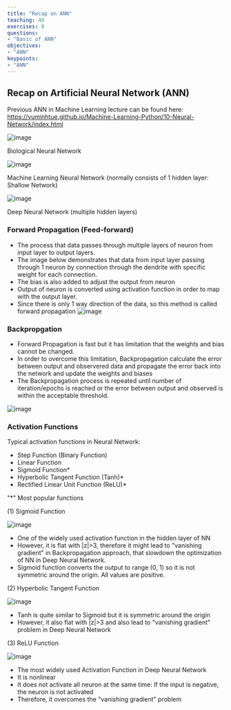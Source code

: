 ```yaml
---
title: "Recap on ANN"
teaching: 40
exercises: 0
questions:
- "Basic of ANN"
objectives:
- "ANN"
keypoints:
- "ANN"
---
```


## Recap on Artificial Neural Network (ANN)
Previous ANN in Machine Learning lecture can be found here: https://vuminhtue.github.io/Machine-Learning-Python/10-Neural-Network/index.html

![image](https://user-images.githubusercontent.com/43855029/114472746-da188c00-9bc0-11eb-913c-9dcd14f872ac.png)

Biological Neural Network

![image](https://user-images.githubusercontent.com/43855029/114472756-dd137c80-9bc0-11eb-863d-7c4d054efa89.png)

Machine Learning Neural Network (normally consists of 1 hidden layer: Shallow Network)

![image](https://user-images.githubusercontent.com/43855029/119180080-cf61da00-ba3d-11eb-9ad4-26c159a470be.png)

Deep Neural Network (multiple hidden layers)

### Forward Propagation (Feed-forward)
- The process that data passes through multiple layers of neuron from input layer to output layers.
- The image below demonstrates that data from input layer passing through 1 neuron by connection through the dendrite with specific weight for each connection. 
- The bias is also added to adjust the output from neuron
- Output of neuron is converted using activation function in order to map with the output layer.
- Since there is only 1 way direction of the data, so this method is called forward propagation
![image](https://user-images.githubusercontent.com/43855029/114472776-e997d500-9bc0-11eb-9f70-450389c912df.png)

### Backpropgation
- Forward Propagation is fast but it has limitation that the weights and bias cannot be changed.
- In order to overcome this limitation, Backpropagation calculate the error between output and observered data and propagate the error back into the network and update the weights and biases
- The Backpropagation process is repeated until number of iteration/epochs is reached or the error between output and observed is within the acceptable threshold.

![image](https://user-images.githubusercontent.com/43855029/119187908-f1605a00-ba47-11eb-8c78-9e459eaadea1.png)


### Activation Functions
Typical activation functions in Neural Network:
- Step Function (Binary Function)
- Linear Function
- Sigmoid Function*
- Hyperbolic Tangent Function (Tanh)*
- Rectified Linear Unit Function (ReLU)*

"*" Most popular functions

(1) Sigmoid Function

![image](https://user-images.githubusercontent.com/43855029/119183889-af80e500-ba42-11eb-923f-8314b3f88734.png)

- One of the widely used activation function in the hidden layer of NN
- However, it is flat with |z|>3, therefore it might lead to "vanishing gradient" in Backpropagation approach, that slowdown the optimization of NN in Deep Neural Network.
- Sigmoid function converts the output to range (0, 1) so it is not symmetric around the origin. All values are positive.

(2) Hyperbolic Tangent Function 

![image](https://user-images.githubusercontent.com/43855029/119186714-777ba100-ba46-11eb-8e8f-f82ce0954a91.png)

- Tanh is quite similar to Sigmoid but it is symmetric around the origin
- However, it also flat with |z|>3 and also lead to "vanishing gradient" problem in Deep Neural Network

(3) ReLU Function

![image](https://user-images.githubusercontent.com/43855029/119186990-b1e53e00-ba46-11eb-8f1c-637b546e62e8.png)

- The most widely used Activation Function in Deep Neural Network
- It is nonlinear
- It does not activate all neuron at the same time: If the input is negative, the neuron is not activated
- Therefore, it overcomes the "vanishing gradient" problem
 



